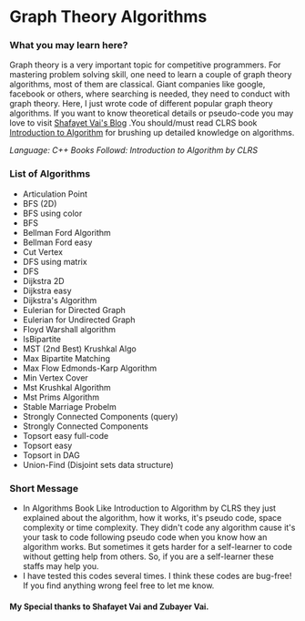 # Graph Theory Algorithms

### What you may learn here?
Graph theory is a very important topic for competitive programmers. For mastering problem solving skill, one need to learn a couple of graph theory algorithms, most of them are classical. Giant companies like google, facebook or others, where searching is needed, they need to conduct with graph theory. Here, I just wrote code of different popular graph theory algorithms. If you want to know theoretical details or pseudo-code you may love to visit [Shafayet Vai's Blog](http://www.shafaetsplanet.com/planetcoding/) .You should/must read CLRS book [Introduction to Algorithm](https://www.amazon.com/Introduction-Algorithms-3rd-MIT-Press/dp/0262033844) for brushing up detailed knowledge on algorithms.

*Language: C++*
*Books Followd: Introduction to Algorithm by CLRS*

### List of Algorithms
- Articulation Point
- BFS (2D)
- BFS using color
- BFS
- Bellman Ford Algorithm
- Bellman Ford easy
- Cut Vertex
- DFS using matrix
- DFS
- Dijkstra 2D
- Dijkstra easy
- Dijkstra's Algorithm
- Eulerian for Directed Graph
- Eulerian for Undirected Graph
- Floyd Warshall algorithm
- IsBipartite
- MST (2nd Best) Krushkal Algo
- Max Bipartite Matching
- Max Flow Edmonds-Karp Algorithm
- Min Vertex Cover
- Mst Krushkal Algorithm
- Mst Prims Algorithm
- Stable Marriage Probelm
- Strongly Connected Components (query)
- Strongly Connected Components
- Topsort easy full-code
- Topsort easy
- Topsort in DAG
- Union-Find (Disjoint sets data structure)

### Short Message
- In Algorithms Book Like Introduction to Algorithm by CLRS they just explained about the algorithm, how it works, it's pseudo code, space complexity or time complexity. They didn't code any algorithm cause it's your task to code following pseudo code when you know how an algorithm works. But sometimes it gets harder for a self-learner to code without getting help from others. So, if you are a self-learner these staffs may help you.
- I have tested this codes several times. I think these codes are bug-free! If you find anything wrong feel free to let me know.

#### My Special thanks to Shafayet Vai and Zubayer Vai.

